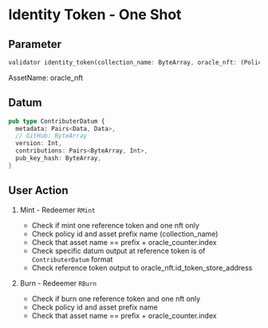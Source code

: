# Identity Token - One Shot

## Parameter

```rs
validator identity_token(collection_name: ByteArray, oracle_nft: (PolicyId, AssetName), oracle_counter: PolicyId)
```

AssetName: oracle_nft

## Datum

```rs
pub type ContributerDatum {
  metadata: Pairs<Data, Data>,
  // GitHub: ByteArray
  version: Int,
  contributions: Pairs<ByteArray, Int>,
  pub_key_hash: ByteArray,
}
```

## User Action

1. Mint - Redeemer `RMint`

   - Check if mint one reference token and one nft only
   - Check policy id and asset prefix name (collection_name)
   - Check that asset name == prefix + oracle_counter.index
   - Check specific datum output at reference token is of `ContributerDatum` format
   - Check reference token output to oracle_nft.id_token_store_address

2. Burn - Redeemer `RBurn`
   - Check if burn one reference token and one nft only
   - Check policy id and asset prefix name
   - Check that asset name == prefix + oracle_counter.index
